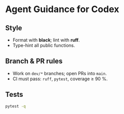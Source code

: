 # Agent Guidance for Codex

## Style
- Format with **black**; lint with **ruff**.
- Type-hint all public functions.

## Branch & PR rules
- Work on `dev/*` branches; open PRs into `main`.
- CI must pass: `ruff`, `pytest`, coverage ≥ 90 %.

## Tests
```bash
pytest -q
